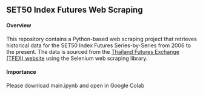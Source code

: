 ## SET50 Index Futures Web Scraping

#### Overview
This repository contains a Python-based web scraping project that retrieves historical data for the SET50 Index Futures Series-by-Series from 2006 to the present. The data is sourced from the [Thailand Futures Exchange (TFEX) website](https://www.tfex.co.th/tfex/index.html?locale=en_US) using the Selenium web scraping library. 

#### Importance
Please download main.ipynb and open in Google Colab
